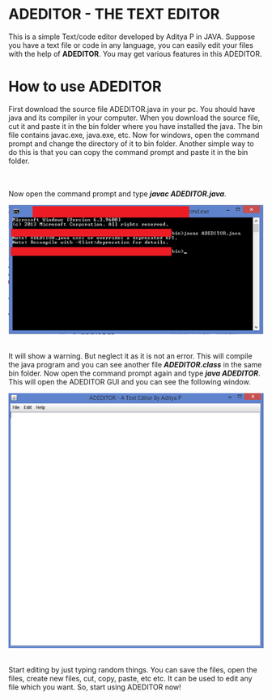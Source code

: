 # ADEDITOR - THE TEXT EDITOR
This is a simple Text/code editor developed by Aditya P in JAVA. Suppose you have a text file or code in any language, you can easily edit your files with the help of **ADEDITOR**. You may get various features in this ADEDITOR.

# How to use ADEDITOR
First download the source file ADEDITOR.java in your pc. You should have java and its compiler in your computer. When you download the source file, cut it and paste it in the bin folder where you have installed the java. The bin file contains javac.exe, java.exe, etc. Now for windows, open the command prompt and change the directory of it to bin folder. Another simple way to do this is that you can copy the command prompt and paste it in the bin folder. 

<br/><br/>Now open the command prompt and type ***javac ADEDITOR.java***.

<img src="Images/javac.png">

<br/>It will show a warning. But neglect it as it is not an error. This will compile the java program and you can see another file ***ADEDITOR.class*** in the same bin folder. Now open the command prompt again and type ***java ADEDITOR***. This will open the ADEDITOR GUI and you can see the following window.

<img src="Images/gui.png">

<br/>Start editing by just typing random things. You can save the files, open the files, create new files, cut, copy, paste, etc etc. It can be used to edit any file which you want. So, start using ADEDITOR now!
